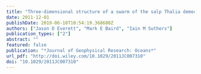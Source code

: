```yaml
---
title: "Three-dimensional structure of a swarm of the salp Thalia democratica within a cold-core eddy off southeast Australia"
date: 2011-12-01
publishDate: 2019-06-18T10:54:19.368680Z
authors: ["Jason D Everett", "Mark E Baird", "Iain M Suthers"]
publication_types: ["2"]
abstract: ""
featured: false
publication: "*Journal of Geophysical Research: Oceans*"
url_pdf: "http://doi.wiley.com/10.1029/2011JC007310"
doi: "10.1029/2011JC007310"
---
```


